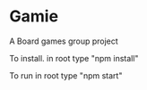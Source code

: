 # Gamie
A Board games group project

To install.
in root type "npm install"

To run
in root type "npm start"

